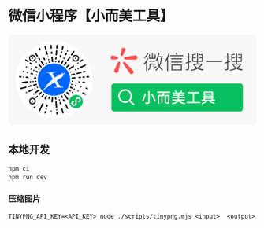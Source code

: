 # 微信小程序【小而美工具】

<p align="center">
  <img src="./public/assets/images/qrcode_soso.png" alt="Next js starter banner">
</p>


## 本地开发

```bash
npm ci
npm run dev
```

### 压缩图片

```
TINYPNG_API_KEY=<API_KEY> node ./scripts/tinypng.mjs <input>  <output>
```